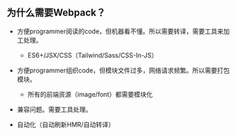 ## 为什么需要Webpack？

- 方便programmer阅读的code，但机器看不懂。所以需要转译，需要工具来加工处理。
  
  - ES6+/JSX/CSS（Tailwind/Sass/CSS-In-JS）

- 方便programmer组织code，但模块文件过多，网络请求频繁。所以需要打包模块。
  
  - 所有的前端资源（image/font）都需要模块化

- 兼容问题。需要工具处理。

- 自动化（自动刷新HMR/自动转译）


